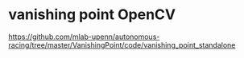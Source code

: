 # vanishing point OpenCV
https://github.com/mlab-upenn/autonomous-racing/tree/master/VanishingPoint/code/vanishing_point_standalone
